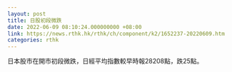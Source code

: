 ```yaml
---
layout: post
title: 日股初段微跌
date: 2022-06-09 08:10:24.000000000 +08:00
link: https://news.rthk.hk/rthk/ch/component/k2/1652237-20220609.htm
categories: rthk
---
```


日本股市在開市初段微跌，日經平均指數較早時報28208點，跌25點。
